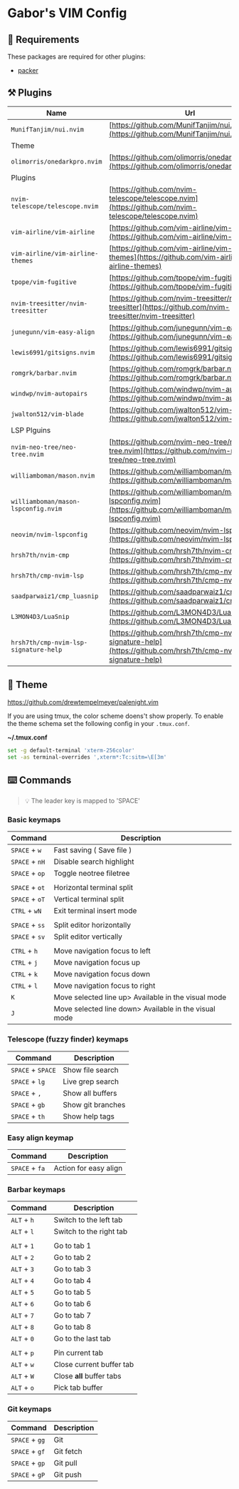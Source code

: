# Gabor's VIM Config

## 🚀 Requirements

These packages are required for other plugins:
- [packer](https://github.com/wbthomason/packer.nvim)

## ⚒️ Plugins

| Name                                    | Url                                                                                                              |
| --------------------------------------- | ---------------------------------------------------------------------------------------------------------------- |
| `MunifTanjim/nui.nvim`                  | [https://github.com/MunifTanjim/nui.nvim](https://github.com/MunifTanjim/nui.nvim)                               |
| Theme                                   |                                                                                                                  |
| `olimorris/onedarkpro.nvim`             | [https://github.com/olimorris/onedarkpro.nvim](https://github.com/olimorris/onedarkpro.nvim)                     |
| Plugins                                 |                                                                                                                  |
| `nvim-telescope/telescope.nvim`         | [https://github.com/nvim-telescope/telescope.nvim](https://github.com/nvim-telescope/telescope.nvim)             |
| `vim-airline/vim-airline`               | [https://github.com/vim-airline/vim-airline](https://github.com/vim-airline/vim-airline)                         |
| `vim-airline/vim-airline-themes`        | [https://github.com/vim-airline/vim-airline-themes](https://github.com/vim-airline/vim-airline-themes)           |
| `tpope/vim-fugitive`                    | [https://github.com/tpope/vim-fugitive](https://github.com/tpope/vim-fugitive)                                   |
| `nvim-treesitter/nvim-treesitter`       | [https://github.com/nvim-treesitter/nvim-treesitter](https://github.com/nvim-treesitter/nvim-treesitter)         |
| `junegunn/vim-easy-align`               | [https://github.com/junegunn/vim-easy-align](https://github.com/junegunn/vim-easy-align)                         |
| `lewis6991/gitsigns.nvim`               | [https://github.com/lewis6991/gitsigns.nvim](https://github.com/lewis6991/gitsigns.nvim)                         |
| `romgrk/barbar.nvim`                    | [https://github.com/romgrk/barbar.nvim](https://github.com/romgrk/barbar.nvim)                                   |
| `windwp/nvim-autopairs`                 | [https://github.com/windwp/nvim-autopairs](https://github.com/windwp/nvim-autopairs)                             |
| `jwalton512/vim-blade`                  | [https://github.com/jwalton512/vim-blade](https://github.com/jwalton512/vim-blade)                               |
| LSP Plguins                             |                                                                                                                  |
| `nvim-neo-tree/neo-tree.nvim`           | [https://github.com/nvim-neo-tree/neo-tree.nvim](https://github.com/nvim-neo-tree/neo-tree.nvim)                 |
| `williamboman/mason.nvim`               | [https://github.com/williamboman/mason.nvim](https://github.com/williamboman/mason.nvim)                         |
| `williamboman/mason-lspconfig.nvim`     | [https://github.com/williamboman/mason-lspconfig.nvim](https://github.com/williamboman/mason-lspconfig.nvim)     |
| `neovim/nvim-lspconfig`                 | [https://github.com/neovim/nvim-lspconfig](https://github.com/neovim/nvim-lspconfig)                             |
| `hrsh7th/nvim-cmp`                      | [https://github.com/hrsh7th/nvim-cmp](https://github.com/hrsh7th/nvim-cmp)                                       |
| `hrsh7th/cmp-nvim-lsp`                  | [https://github.com/hrsh7th/cmp-nvim-lsp](https://github.com/hrsh7th/cmp-nvim-lsp)                               |
| `saadparwaiz1/cmp_luasnip`              | [https://github.com/saadparwaiz1/cmp_luasnip](https://github.com/saadparwaiz1/cmp_luasnip)                       |
| `L3MON4D3/LuaSnip`                      | [https://github.com/L3MON4D3/LuaSnip](https://github.com/L3MON4D3/LuaSnip)                                       |
| `hrsh7th/cmp-nvim-lsp-signature-help`   | [https://github.com/hrsh7th/cmp-nvim-lsp-signature-help](https://github.com/hrsh7th/cmp-nvim-lsp-signature-help) |


## 🌙 Theme
https://github.com/drewtempelmeyer/palenight.vim


If you are using tmux, the color scheme doens't show properly.
To enable the theme schema set the following config in your `.tmux.conf`.

**~/.tmux.conf**
```bash
set -g default-terminal 'xterm-256color'
set -as terminal-overrides ',xterm*:Tc:sitm=\E[3m'
```

## ⌨️ Commands

> 💡 The leader key is mapped to 'SPACE'


### Basic keymaps

| Command             | Description                                              |
| ------------------- | -------------------------------------------------------- |
| `SPACE` + `w`       | Fast saving ( Save file )                                |
| `SPACE` + `nH`      | Disable search highlight                                 |
| `SPACE` + `op`      | Toggle neotree filetree                                  |
|                     |                                                          |
| `SPACE` + `ot`      | Horizontal terminal split                                |
| `SPACE` + `oT`      | Vertical terminal split                                  |
| `CTRL` + `wN`       | Exit terminal insert mode                                |
|                     |                                                          |
| `SPACE` + `ss`      | Split editor horizontally                                |
| `SPACE` + `sv`      | Split editor vertically                                  |
|                     |                                                          |
| `CTRL` + `h`        | Move navigation focus to left                            |
| `CTRL` + `j`        | Move navigation focus up                                 |
| `CTRL` + `k`        | Move navigation focus down                               |
| `CTRL` + `l`        | Move navigation focus to right                           |
| `K`                 | Move selected line up\> Available in the visual mode     |
| `J`                 | Move selected line down\> Available in the visual mode   |

### Telescope (fuzzy finder) keymaps

| Command             | Description                                              |
| ------------------- | -------------------------------------------------------- |
| `SPACE` + `SPACE`   | Show file search                                         |
| `SPACE` + `lg`      | Live grep search                                         |
| `SPACE` + `,`       | Show all buffers                                         |
| `SPACE` + `gb`      | Show git branches                                        |
| `SPACE` + `th`      | Show help tags                                           |


### Easy align keymap

| Command             | Description                                              |
| ------------------- | -------------------------------------------------------- |
| `SPACE` + `fa`      | Action for easy align                                    |


### Barbar keymaps

| Command             | Description                                              |
| ------------------- | -------------------------------------------------------- |
| `ALT` + `h`         | Switch to the left tab                                   |
| `ALT` + `l`         | Switch to the right tab                                  |
|                     |                                                          |
| `ALT` + `1`         | Go to tab 1                                              |
| `ALT` + `2`         | Go to tab 2                                              |
| `ALT` + `3`         | Go to tab 3                                              |
| `ALT` + `4`         | Go to tab 4                                              |
| `ALT` + `5`         | Go to tab 5                                              |
| `ALT` + `6`         | Go to tab 6                                              |
| `ALT` + `7`         | Go to tab 7                                              |
| `ALT` + `8`         | Go to tab 8                                              |
| `ALT` + `0`         | Go to the last tab                                       |
|                     |                                                          |
| `ALT` + `p`         | Pin current tab                                          |
| `ALT` + `w`         | Close current buffer tab                                 |
| `ALT` + `W`         | Close **all** buffer tabs                                |
| `ALT` + `o`         | Pick tab buffer                                          |


### Git keymaps

| Command             | Description                                              |
| ------------------- | -------------------------------------------------------- |
| `SPACE` + `gg`      | Git                                                      |
| `SPACE` + `gf`      | Git fetch                                                |
| `SPACE` + `gp`      | Git pull                                                 |
| `SPACE` + `gP`      | Git push                                                 |
